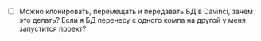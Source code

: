 - [ ] Можно клонировать, перемещать и передавать БД в Davinci, зачем это делать? Если я БД перенесу с одного компа на другой у меня запустится проект?